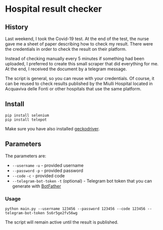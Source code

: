 # Hospital result checker

## History
Last weekend, I took the Covid-19 test. At the end of the test, the nurse gave me a sheet of paper describing how
to check my result. There were the credentials in order to check the result on their platform.

Instead of checking manually every 5 minutes if something had been uploaded, I preferred to create this small scraper
that did everything for me. At the end, I received the document by a telegram message.

The script is general, so you can reuse with your credentials.
Of course, it can be reused to check results published by the Miulli Hospital located in Acquaviva delle Fonti 
or other hospitals that use the same platform.

## Install 
```shell
pip install selenium
pip install telepot
```
Make sure you have also installed [geckodriver](https://github.com/mozilla/geckodriver).

## Parameters
The parameters are:

- `--username` `-u` - provided username
- `--password` `-p` - provided password
- `--code` `-c` - provided code 
- `--telegram-bot-token` `-t` (optional) - Telegram bot token that you can generate with [BotFather](https://t.me/botfather)

### Usage
```shell
python main.py --username 123456 --password 123456 --code 123456 --telegram-bot-token 5s6r5ge2fv56wg
```

The script will remain active until the result is published.
